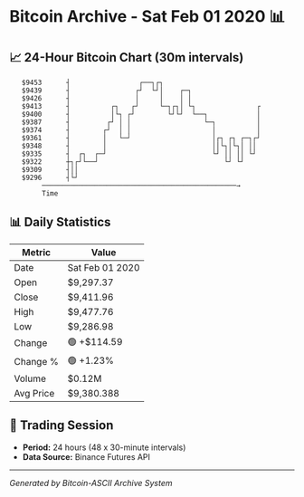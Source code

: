 # Bitcoin Archive - Sat Feb 01 2020 📊

## 📈 24-Hour Bitcoin Chart (30m intervals)

```
   $9453      ┤                 ┌──┐┌┐                         
   $9439      ┤                ┌┘  └┘│    ┌─┐                  
   $9426      ┤                │     │    │ │                  
   $9413      ┤          ┌┐   ┌┘     └─┐┌┐│ └┐               ┌ 
   $9400      ┤          │└┐ ┌┘        └┘└┘  └──┐            │ 
   $9387      ┤         ┌┘ │ │                  └─┐          │ 
   $9374      ┤        ┌┘  │ │                    │          │ 
   $9361      ┤        │   └─┘                    │┌┐ ┌┐ ┌─┐┌┘ 
   $9348      ┤        │                          ││└┐│└┐│ ││  
   $9335      ┤  ┌┐  ┌─┘                          └┘ ││ ││ └┘  
   $9322      ┼┐┌┘└──┘                               └┘ └┘     
   $9309      ┤││                                              
   $9296      ┤└┘                                              
        ────────────────────────────────────────────────→
        Time
```

## 📊 Daily Statistics

| Metric | Value |
|--------|-------|
| Date | Sat Feb 01 2020 |
| Open | $9,297.37 |
| Close | $9,411.96 |
| High | $9,477.76 |
| Low | $9,286.98 |
| Change | 🟢 +$114.59 |
| Change % | 🟢 +1.23% |
| Volume | $0.12M |
| Avg Price | $9,380.388 |

## 📅 Trading Session

- **Period:** 24 hours (48 x 30-minute intervals)
- **Data Source:** Binance Futures API

---
*Generated by Bitcoin-ASCII Archive System*
